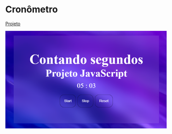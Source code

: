 
# Cronômetro

<a href="https://igorios.github.io/cronometro/"> Projeto </a>

<img src="./image/print-projeto.PNG" alt="foto do projeto"></img>

